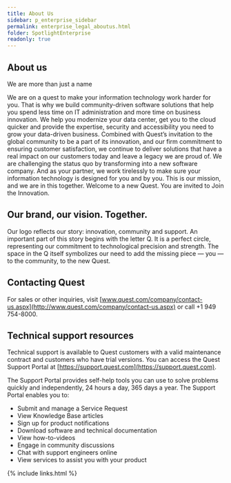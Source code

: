 ```yaml
---
title: About Us
sidebar: p_enterprise_sidebar
permalink: enterprise_legal_aboutus.html
folder: SpotlightEnterprise
readonly: true
---
```




## About us
We are more than just a name

We are on a quest to make your information technology work harder for you. That is why we build community-driven software solutions that help you spend less time on IT administration and more time on business innovation. We help you modernize your data center, get you to the cloud quicker and provide the expertise, security and accessibility you need to grow your data-driven business. Combined with Quest’s invitation to the global community to be a part of its innovation, and our firm commitment to ensuring customer satisfaction, we continue to deliver solutions that have a real impact on our customers today and leave a legacy we are proud of. We are challenging the status quo by transforming into a new software company. And as your partner, we work tirelessly to make sure your information technology is designed for you and by you. This is our mission, and we are in this together. Welcome to a new Quest. You are invited to Join the Innovation.

## Our brand, our vision. Together.

Our logo reflects our story: innovation, community and support. An important part of this story begins with the letter Q. It is a perfect circle, representing our commitment to technological precision and strength. The space in the Q itself symbolizes our need to add the missing piece — you — to the community, to the new Quest.

## Contacting Quest
For sales or other inquiries, visit [www.quest.com/company/contact-us.aspx](http://www.quest.com/company/contact-us.aspx) or call +1 949 754-8000.

## Technical support resources
Technical support is available to Quest customers with a valid maintenance contract and customers who have trial versions. You can access the Quest Support Portal at [https://support.quest.com](https://support.quest.com).

The Support Portal provides self-help tools you can use to solve problems quickly and independently, 24 hours a day, 365 days a year. The Support Portal enables you to:

* Submit and manage a Service Request
* View Knowledge Base articles
* Sign up for product notifications
* Download software and technical documentation
* View how-to-videos
* Engage in community discussions
* Chat with support engineers online
* View services to assist you with your product



{% include links.html %}
